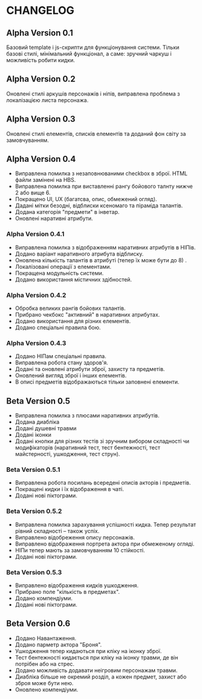 # CHANGELOG

## Alpha Version 0.1

Базовий template і js-скрипти для функціонування системи. Тільки базові стилі, мінімальний функціонал, а саме: зручний чаркуш і можливість робити кидки.

## Alpha Version 0.2

Оновлені стилі аркушів персонажів і ніпів, виправлена проблема з локалізацією листа персонажа.

## Alpha Version 0.3

Оновлені стилі елементів, списків елементів та доданий фон світу за замовчуванням.

## Alpha Version 0.4

 - Виправлена помилка з незаповнюваними checkbox в зброї. HTML файли замінені на HBS.
 - Виправлена помилка при виставленні рангу бойового талнту нижче 2 або вище 6.
 - Покращено UI, UX (багатсва, опис, обмежений огляд).
 - Дадані мітки безодні, відблиски ксеномаго та піраміда талантів.
 - Додана категорія "предмети" в інветар.
 - Оновлені наративні атрибути.

### Alpha Version 0.4.1

 - Виправлена помилка з відображенням наративних атрибутів в НІПів.
 - Додано варіант наративного атрибута відблиску.
 - Оновлена кількість талантів в атрибуті (тепер їх може бути до 8) .
 - Локалізовані операції з елементами.
 - Покращена модульність системи.
 - Додано використання містичних здібностей.

### Alpha Version 0.4.2

 - Обробка великих рангів бойових талантів.
 - Прибрано чекбокс "активний" в наративних атрибутах.
 - Додано використання для різних елементів.
 - Додано спеціальні правила бою.

### Alpha Version 0.4.3

 - Додано НІПам спеціальні правила.
 - Виправлена робота стану здоров'я.
 - Додані та оновлені атрибути зброї, захисту та предметів.
 - Оновлений вигляд зброї і інших елементів.
 - В описі предметів відображаються тільки заповнені елементи.

## Beta Version 0.5

 - Виправлена помилка з плюсами наративних атрибутів.
 - Додана диабліка
 - Додані душевні травми
 - Додані іконки
 - Додані кнопки для різних тестів зі зручним вибором складності чи модифікаторів (наративний тест, тест бентежності, тест майстерності, ушкодження, тест струн).

### Beta Version 0.5.1

 - Виправлена робота посилань всередені описів акторів і предметів.
 - Покращені кидки і їх відображення в чаті.
 - Додані нові піктограми.

### Beta Version 0.5.2

 - Виправлена помилка зарахування успішності кидка. Тепер результат рівний складності – також успіх.
 - Виправлено відобреження опису персонажів.
 - Виправлено відображення портрета актора при обмеженому огляді.
 - НІПи тепер мають за замовчуванням 10 стійкості.
 - Додані нові піктограми.

### Beta Version 0.5.3

 - Виправлено відображення кидків ушкодження.
 - Прибрано поле "кількість в предметах".
 - Додано компендіуми.
 - Додані нові піктограми.

## Beta Version 0.6

 - Додано Навантаження.
 - Додано парметр актора "Броня".
 - Ушкодження тепер кидаються при кліку на іконку зброї.
 - Тест бентежності кидається при кліку на іконку травми, де він потрібен або на стрес.
 - Додано можливість додавати неігровим персонажам травми.
 - Диабліка більше не окремий розділ, а кожен предмет, захист або зброя може бути нею.
 - Оновлено компендіуми.
